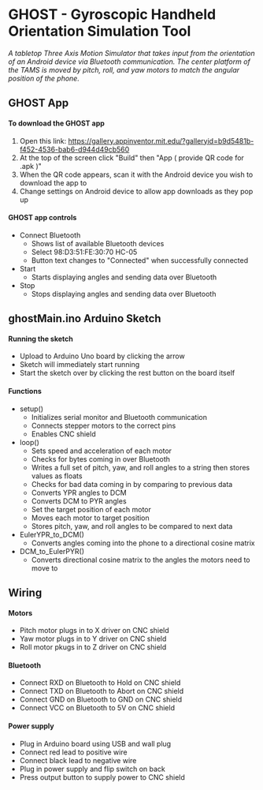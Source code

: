 # GHOST - Gyroscopic Handheld Orientation Simulation Tool
*A tabletop Three Axis Motion Simulator that takes input from the orientation of an Android device via Bluetooth communication. The center platform of the TAMS is moved by pitch, roll, and yaw motors to match the angular position of the phone.*
## GHOST App
#### To download the GHOST app
1. Open this link: https://gallery.appinventor.mit.edu/?galleryid=b9d5481b-f452-4536-bab6-d944d49cb560
2. At the top of the screen click "Build" then "App ( provide QR code for .apk )"
3. When the QR code appears, scan it with the Android device you wish to download the app to
4. Change settings on Android device to allow app downloads as they pop up
#### GHOST app controls
- Connect Bluetooth
  - Shows list of available Bluetooth devices
  - Select 98:D3:51:FE:30:70 HC-05
  - Button text changes to "Connected" when successfully connected
- Start
  - Starts displaying angles and sending data over Bluetooth
- Stop
  - Stops displaying angles and sending data over Bluetooth

## ghostMain.ino Arduino Sketch
#### Running the sketch
- Upload to Arduino Uno board by clicking the arrow
- Sketch will immediately start running
- Start the sketch over by clicking the rest button on the board itself
#### Functions
- setup()
  - Initializes serial monitor and Bluetooth communication
  - Connects stepper motors to the correct pins
  - Enables CNC shield
- loop()
  - Sets speed and acceleration of each motor
  - Checks for bytes coming in over Bluetooth
  - Writes a full set of pitch, yaw, and roll angles to a string then stores values as floats
  - Checks for bad data coming in by comparing to previous data
  - Converts YPR angles to DCM
  - Converts DCM to PYR angles
  - Set the target position of each motor
  - Moves each motor to target position
  - Stores pitch, yaw, and roll angles to be compared to next data
- EulerYPR_to_DCM()
  - Converts angles coming into the phone to a directional cosine matrix
- DCM_to_EulerPYR()
  - Converts directional cosine matrix to the angles the motors need to move to

## Wiring
#### Motors
- Pitch motor plugs in to X driver on CNC shield
- Yaw motor plugs in to Y driver on CNC shield
- Roll motor pkugs in to Z driver on CNC shield
#### Bluetooth
- Connect RXD on Bluetooth to Hold on CNC shield
- Connect TXD on Bluetooth to Abort on CNC shield
- Connect GND on Bluetooth to GND on CNC shield
- Connect VCC on Bluetooth to 5V on CNC shield
#### Power supply 
- Plug in Arduino board using USB and wall plug
- Connect red lead to positive wire
- Connect black lead to negative wire
- Plug in power supply and flip switch on back
- Press output button to supply power to CNC shield
